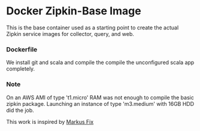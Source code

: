 # Docker Zipkin-Base Image

This is the base container used as a starting point to create the actual Zipkin service images for
collector, query, and web.

### Dockerfile
We install git and scala and compile the compile the unconfigured scala app completely.
### Note
On an AWS AMI of type 't1.micro' RAM was not enough to compile the basic zipkin package.
Launching an instance of type 'm3.medium' with 16GB HDD did the job.

 
This work is inspired by [Markus Fix](https://github.com/lispmeister/docker-zipkin/blob/master/README.md)
